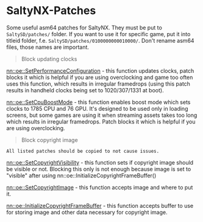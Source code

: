# SaltyNX-Patches
Some useful asm64 patches for SaltyNX. They must be put to `SaltySD/patches/` folder. If you want to use it for specific game, put it into titleid folder, f.e. `SaltySD/patches/0100000000010000/`. Don't rename asm64 files, those names are important.

> Block updating clocks

[nn::oe::SetPerformanceConfiguration](BlockUpdatingClocks/_ZN2nn2oe27SetPerformanceConfigurationENS0_15PerformanceModeEi.asm64) - this function updates clocks, patch blocks it which is helpful if you are using overclocking and game too often uses this function, which results in irregular framedrops (using this patch results in handheld clocks being set to 1020/307/1331 at boot).

[nn::oe::SetCpuBoostMode](BlockUpdatingClocks/_ZN2nn2oe15SetCpuBoostModeENS0_12CpuBoostModeE.asm64) - this function enables boost mode which sets clocks to 1785 CPU and 76 GPU. It's designed to be used only in loading screens, but some games are using it when streaming assets takes too long which results in irregular framedrops. Patch blocks it which is helpful if you are using overclocking.

> Block copyright image

`All listed patches should be copied to not cause issues.`

[nn::oe::SetCopyrightVisibility](BlockCopyrightImage/_ZN2nn2oe22SetCopyrightVisibilityEb.asm64) - this function sets if copyright image should be visible or not. Blocking this only is not enough because image is set to "visible" after using nn::oe::InitializeCopyrightFrameBuffer()

[nn::oe::SetCopyrightImage](BlockCopyrightImage/_ZN2nn2oe17SetCopyrightImageEPKvmiiiiNS0_16WindowOriginModeE.asm64) - this function accepts image and where to put it.

[nn::oe::InitializeCopyrightFrameBuffer](BlockCopyrightImage/_ZN2nn2oe30InitializeCopyrightFrameBufferEPvm.asm64) - this function accepts buffer to use for storing image and other data necessary for copyright image.
